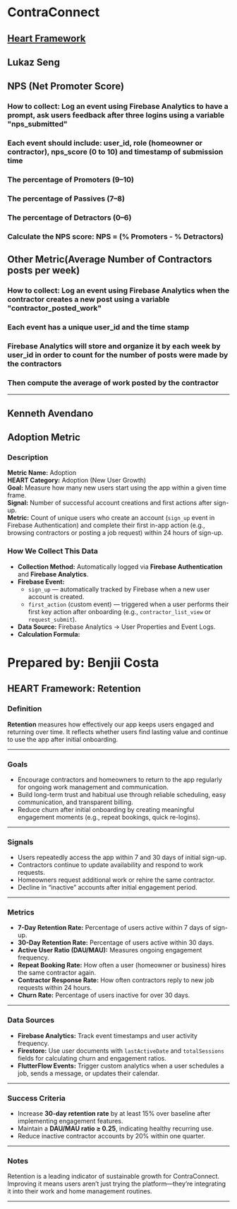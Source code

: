 # ContraConnect
## [Heart Framework](https://docs.google.com/presentation/d/1MZ0A1XwPSUa_DnDkMZtGFHL18yOAnsjGveQf7S7PKJA/edit?usp=sharing)

## Lukaz Seng
## NPS (Net Promoter Score)
### How to collect: Log an event using Firebase Analytics to have a prompt, ask users feedback after three logins using a variable "nps_submitted"
### Each event should include: user_id, role (homeowner or contractor), nps_score (0 to 10) and timestamp of submission time
### The percentage of Promoters (9–10)
### The percentage of Passives (7–8)
### The percentage of Detractors (0–6)
### Calculate the NPS score:  NPS = (% Promoters - % Detractors)


##  Other Metric(Average Number of Contractors posts per week)
### How to collect: Log an event using Firebase Analytics when the contractor creates a new post using a variable "contractor_posted_work"
### Each event has a unique user_id and the time stamp
### Firebase Analytics will store and organize it by each week by user_id in order to count for the number of posts were made by the contractors
### Then compute the average of work posted by the contractor

---

## Kenneth Avendano

## Adoption Metric

### Description
**Metric Name:** Adoption  
**HEART Category:** Adoption (New User Growth)  
**Goal:** Measure how many new users start using the app within a given time frame.  
**Signal:** Number of successful account creations and first actions after sign-up.  
**Metric:** Count of unique users who create an account (`sign_up` event in Firebase Authentication) and complete their first in-app action (e.g., browsing contractors or posting a job request) within 24 hours of sign-up.


### How We Collect This Data

- **Collection Method:** Automatically logged via **Firebase Authentication** and **Firebase Analytics**.  
- **Firebase Event:**  
  - `sign_up` — automatically tracked by Firebase when a new user account is created.  
  - `first_action` (custom event) — triggered when a user performs their first key action after onboarding (e.g., `contractor_list_view` or `request_submit`).  
- **Data Source:** Firebase Analytics → User Properties and Event Logs.  
- **Calculation Formula:**  

# Prepared by: Benjii Costa  

## HEART Framework: Retention  

### Definition  
**Retention** measures how effectively our app keeps users engaged and returning over time. It reflects whether users find lasting value and continue to use the app after initial onboarding.  

---

### Goals  
- Encourage contractors and homeowners to return to the app regularly for ongoing work management and communication.  
- Build long-term trust and habitual use through reliable scheduling, easy communication, and transparent billing.  
- Reduce churn after initial onboarding by creating meaningful engagement moments (e.g., repeat bookings, quick re-logins).  

---

### Signals  
- Users repeatedly access the app within 7 and 30 days of initial sign-up.  
- Contractors continue to update availability and respond to work requests.  
- Homeowners request additional work or rehire the same contractor.  
- Decline in “inactive” accounts after initial engagement period.  

---

### Metrics  
- **7-Day Retention Rate:** Percentage of users active within 7 days of sign-up.  
- **30-Day Retention Rate:** Percentage of users active within 30 days.  
- **Active User Ratio (DAU/MAU):** Measures ongoing engagement frequency.  
- **Repeat Booking Rate:** How often a user (homeowner or business) hires the same contractor again.  
- **Contractor Response Rate:** How often contractors reply to new job requests within 24 hours.  
- **Churn Rate:** Percentage of users inactive for over 30 days.  

---

### Data Sources  
- **Firebase Analytics:** Track event timestamps and user activity frequency.  
- **Firestore:** Use user documents with `lastActiveDate` and `totalSessions` fields for calculating churn and engagement ratios.  
- **FlutterFlow Events:** Trigger custom analytics when a user schedules a job, sends a message, or updates their calendar.

---

### Success Criteria  
- Increase **30-day retention rate** by at least 15% over baseline after implementing engagement features.  
- Maintain a **DAU/MAU ratio ≥ 0.25**, indicating healthy recurring use.  
- Reduce inactive contractor accounts by 20% within one quarter.  

---

### Notes  
Retention is a leading indicator of sustainable growth for ContraConnect. Improving it means users aren’t just trying the platform—they’re integrating it into their work and home management routines.

---
